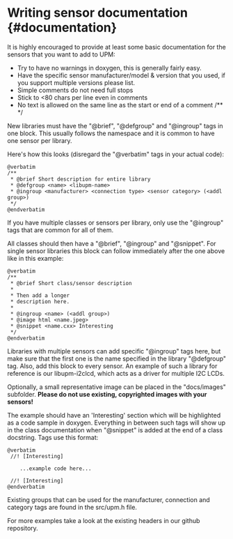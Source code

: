 Writing sensor documentation                        {#documentation}
=====================

It is highly encouraged to provide at least some basic documentation for the
sensors that you want to add to UPM:

- Try to have no warnings in doxygen, this is generally fairly easy.
- Have the specific sensor manufacturer/model & version that you used, if you
  support multiple versions please list.
- Simple comments do not need full stops
- Stick to <80 chars per line even in comments
- No text is allowed on the same line as the start or end of a comment /** */

New libraries must have the "@brief", "@defgroup" and "@ingroup" tags in one
block. This usually follows the namespace and it is common to have one sensor
per library.

Here's how this looks (disregard the "@verbatim" tags in your actual code):

```
@verbatim
/**
 * @brief Short description for entire library
 * @defgroup <name> <libupm-name>
 * @ingroup <manufacturer> <connection type> <sensor category> (<addl group>)
 */
@endverbatim
```

If you have multiple classes or sensors per library, only use the "@ingroup"
tags that are common for all of them.

All classes should then have a "@brief", "@ingroup" and "@snippet". For single
sensor libraries this block can follow immediately after the one above like in
this example:

```
@verbatim
/**
 * @brief Short class/sensor description
 *
 * Then add a longer
 * description here.
 *
 * @ingroup <name> (<addl group>)
 * @image html <name.jpeg>
 * @snippet <name.cxx> Interesting
 */
@endverbatim
```

Libraries with multiple sensors can add specific "@ingroup" tags here, but make
sure that the first one is the name specified in the library "@defgroup" tag.
Also, add this block to every sensor. An example of such a library for
reference is our libupm-i2clcd, which acts as a driver for multiple I2C LCDs.

Optionally, a small representative image can be placed in the "docs/images"
subfolder. **Please do not use existing, copyrighted images with your sensors!**

The example should have an 'Interesting' section which will be highlighted as
a code sample in doxygen. Everything in between such tags will show up in the
class documentation when "@snippet" is added at the end of a class docstring.
Tags use this format:

```
@verbatim
 //! [Interesting]

    ...example code here...

 //! [Interesting]
@endverbatim
```

Existing groups that can be used for the manufacturer, connection and category
tags are found in the src/upm.h file.

For more examples take a look at the existing headers in our github repository.
